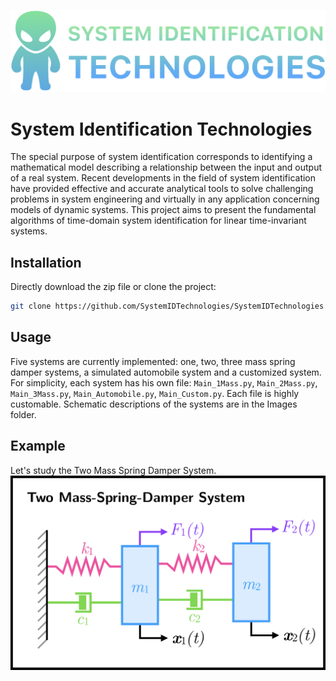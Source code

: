 ![](Images/logo.png)

# System Identification Technologies
The special purpose of system identification corresponds to identifying a mathematical model describing a relationship between the input and output of a real system. Recent developments in the field of system identification have provided effective and accurate analytical tools to solve challenging problems in system engineering and virtually in any application concerning models of dynamic systems. This project aims to present the fundamental algorithms of time-domain system identification for linear time-invariant systems.



## Installation
Directly download the zip file or clone the project:
```bash
git clone https://github.com/SystemIDTechnologies/SystemIDTechnologies.git
```

## Usage
Five systems are currently implemented: one, two, three mass spring damper systems, a simulated automobile system and a customized system. For simplicity, each system has his own file: `Main_1Mass.py`, `Main_2Mass.py`, `Main_3Mass.py`, `Main_Automobile.py`, `Main_Custom.py`. Each file is highly customable. Schematic descriptions of the systems are in the Images folder.

## Example
Let's study the Two Mass Spring Damper System.
![](Images/Mass2.png)
